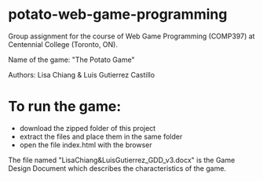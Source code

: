 # potato-web-game-programming
Group assignment for the course of Web Game Programming (COMP397) at Centennial College (Toronto, ON).

Name of the game: "The Potato Game"

Authors: Lisa Chiang &amp; Luis Gutierrez Castillo


# To run the game:
- download the zipped folder of this project
- extract the files and place them in the same folder
- open the file index.html with the browser

The file named "LisaChiang&LuisGutierrez_GDD_v3.docx" is the Game Design Document which describes the characteristics of the game.
